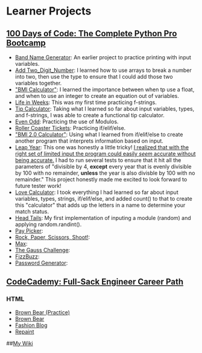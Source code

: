# Learner Projects  
## [100 Days of Code: The Complete Python Pro Bootcamp](https://www.udemy.com/course/100-days-of-code/)
- [Band Name Generator](https://github.com/mmbperson/Learner-Projects/blob/main/Band%20Name): An earlier project to practice printing with input variables.
- [Add Two_Digit_Number](https://github.com/mmbperson/Learner-Projects/blob/main/Add%20Two_Digit_Number): I learned how to use arrays to break a number into two, then use the type to ensure that I could add those two variables together.
- ["BMI Calculator"](https://github.com/mmbperson/Learner-Projects/blob/main/%22BMI%20Calculator%22_1): I learned the importance between when tp use a float, and when to use an integer to create an equation out of variables.
- [Life in Weeks](https://github.com/mmbperson/Learner-Projects/blob/main/Life%20In%20Weeks): This was my first time practicing f-strings.
- [Tip Calculator](https://github.com/mmbperson/Learner-Projects/blob/main/Tip%20Calculator): Taking what I learned so far about input variables, types, and f-strings, I was able to create a functional tip calculator.
- [Even Odd](https://github.com/mmbperson/Learner-Projects/blob/main/Even%20Odd): Practicing the use of Modulos.
- [Roller Coaster Tickets](https://github.com/mmbperson/Learner-Projects/blob/main/Rollercoaster%20Tickets): Practicing if/elif/else.
- ["BMI 2.0 Calculator"](https://github.com/mmbperson/Learner-Projects/blob/main/%22BMI%20Calculator%20%22_2): Using what I learned from if/elif/else to create another program that interprets information based on input.
- [Leap Year](https://github.com/mmbperson/Learner-Projects/blob/main/Leap%20Year%20(IfElse)): This one was honestly a little tricky! [I realized that with the right set of limited input the program could easily *seem* accurate without being accurate.](https://github.com/mmbperson/Learner-Projects/blob/main/Leap%20Year%20(Elif)) I had to run several tests to ensure that it hit all the parameters of "divisible by 4, **except** every year that is evenly divisible by 100 with no remainder, **unless** the year is also divisble by 100 with no remainder." This project honestly made me excited to look forward to future tester work!
- [Love Calculator](https://github.com/mmbperson/Learner-Projects/blob/main/Love%20Calculator): I took everything I had learned so far about input variables, types, strings, if/elif/else, and added count() to that to create this "calculator" that adds up the letters in a name to determine your match status.
- [Head Tails](https://github.com/mmbperson/Learner-Projects/blob/main/Head%20Tails): My first implementation of inputing a module (random) and applying random.randint().
- [Pay Picker](https://github.com/mmbperson/Learner-Projects/blob/main/Pay%20Picker):
- [Rock, Paper, Scissors, Shoot!](https://github.com/mmbperson/Learner-Projects/blob/main/Rock%2C%20Paper%2C%20Scissors%2C%20Shoot!):
- [Max](https://github.com/mmbperson/Learner-Projects/blob/main/Max):
- [The Gauss Challenge](https://github.com/mmbperson/Learner-Projects/blob/main/The%20Gauss%20Challenge):
- [FizzBuzz](https://github.com/mmbperson/Learner-Projects/blob/main/FizzBuzz):
- [Password Generator](https://github.com/mmbperson/Learner-Projects/blob/main/Password%20Generator):

## [CodeCademy: Full-Sack Engineer Career Path](https://www.codecademy.com/learn/paths/full-stack-engineer-career-path)
### HTML
- [Brown Bear (Practice)](https://github.com/mmbperson/Learner-Projects/blob/main/Brown%20Bear%20(Practice))
- [Brown Bear](https://github.com/mmbperson/Learner-Projects/blob/main/Brown%20Bear)
- [Fashion Blog](https://github.com/mmbperson/Learner-Projects/blob/main/Fashion%20Blog)
- [Repaint](https://github.com/mmbperson/Learner-Projects/blob/main/Repaint)

##[My Wiki](https://github.com/mmbperson/Learner-Projects/wiki)
